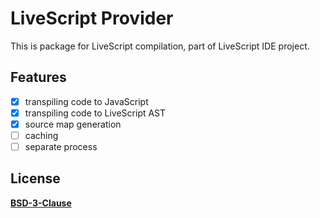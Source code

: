 # LiveScript Provider
This is package for LiveScript compilation, part of LiveScript IDE project.

## Features
- [x] transpiling code to JavaScript
- [x] transpiling code to LiveScript AST
- [x] source map generation
- [ ] caching
- [ ] separate process

## License 
**[BSD-3-Clause](License.md)**
